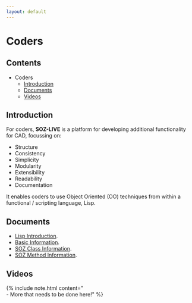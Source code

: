 ```yaml
---
layout: default
---
```


# Coders

## Contents

- Coders
  - [Introduction](#introduction)
  - [Documents](#documents)
  - [Videos](#videos)  

## Introduction

For coders, **SOZ-LIVE** is a platform for developing additional functionality for CAD, focussing on:

- Structure
- Consistency
- Simplicity
- Modularity
- Extensibility
- Readability
- Documentation

It enables coders to use Object Oriented (OO) techniques from within a functional / scripting language, Lisp.  

## Documents

- [Lisp Introduction](/coders/docs/lisp.html).
- [Basic Information](/coders/docs/basics.html).
- [SOZ Class Information](/coders/docs/classes.html).
- [SOZ Method Information](/coders/docs/methods.html).

## Videos

{% include note.html content="<br>- More that needs to be done here!" %} 